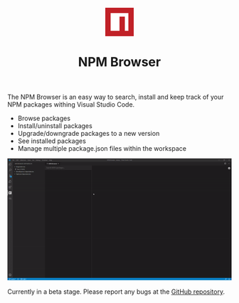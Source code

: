 <h1 align="center">
  <br>
    <img src="icon-small.png" alt="logo">
  <br>
  <br>
    NPM Browser
  <br>
  <br>
</h1>

The NPM Browser is an easy way to search, install and keep track of your NPM packages withing Visual Studio Code.

- Browse packages
- Install/uninstall packages
- Upgrade/downgrade packages to a new version
- See installed packages
- Manage multiple package.json files within the workspace

![](demo.gif)

Currently in a beta stage. Please report any bugs at the [GitHub repository](https://github.com/DennisvHest/vscode-npm-browser/issues).